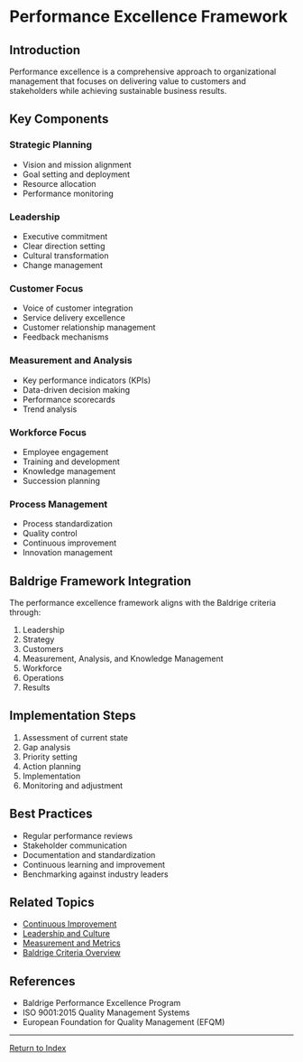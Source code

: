 # Performance Excellence Framework

## Introduction

Performance excellence is a comprehensive approach to organizational management that focuses on delivering value to customers and stakeholders while achieving sustainable business results.

## Key Components

### Strategic Planning
- Vision and mission alignment
- Goal setting and deployment
- Resource allocation
- Performance monitoring

### Leadership
- Executive commitment
- Clear direction setting
- Cultural transformation
- Change management

### Customer Focus
- Voice of customer integration
- Service delivery excellence
- Customer relationship management
- Feedback mechanisms

### Measurement and Analysis
- Key performance indicators (KPIs)
- Data-driven decision making
- Performance scorecards
- Trend analysis

### Workforce Focus
- Employee engagement
- Training and development
- Knowledge management
- Succession planning

### Process Management
- Process standardization
- Quality control
- Continuous improvement
- Innovation management

## Baldrige Framework Integration

The performance excellence framework aligns with the Baldrige criteria through:

1. Leadership
2. Strategy
3. Customers
4. Measurement, Analysis, and Knowledge Management
5. Workforce
6. Operations
7. Results

## Implementation Steps

1. Assessment of current state
2. Gap analysis
3. Priority setting
4. Action planning
5. Implementation
6. Monitoring and adjustment

## Best Practices

- Regular performance reviews
- Stakeholder communication
- Documentation and standardization
- Continuous learning and improvement
- Benchmarking against industry leaders

## Related Topics
- [Continuous Improvement](continuous-improvement.md)
- [Leadership and Culture](leadership-culture.md)
- [Measurement and Metrics](measurement-metrics.md)
- [Baldrige Criteria Overview](baldrige-criteria.md)

## References
- Baldrige Performance Excellence Program
- ISO 9001:2015 Quality Management Systems
- European Foundation for Quality Management (EFQM)

---
[Return to Index](SUMMARY.md)
